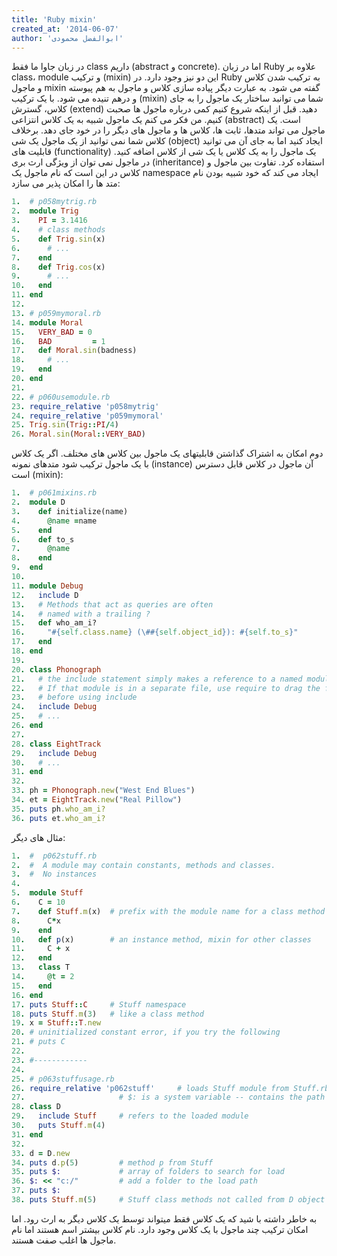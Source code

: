 ```yaml
---
title: 'Ruby mixin'
created_at: '2014-06-07'
author: 'ابوالفضل محمودی'
---
```

  
در زبان جاوا ما فقط class داریم (abstract و concrete). اما در زبان Ruby علاوه بر class، module و ترکیب (mixin) این دو نیز وجود دارد.
در Ruby به ترکیب شدن کلاس و ماجول mixin گفته می شود. به عبارت دیگر پیاده سازی کلاس و ماجول به هم پیوسته و درهم تنیده می شود. با یک ترکیب (mixin) شما می توانبد ساختار یک ماجول را به جای کلاس، گسترش (extend) دهید. قبل از اینکه شروع کنیم کمی درباره ماجول ها صحبت کنیم.
من فکر می کنم یک ماجول شبیه به یک کلاس انتزاعی (abstract) است. یک ماجول می تواند متدها، ثابت ها، کلاس ها و ماجول های دیگر را در خود جای دهد. برخلاف کلاس شما نمی توانید از یک ماجول یک شی (object) ایجاد کنید اما به جای آن می توانید قابلیت های (functionality) یک ماجول را به یک کلاس یا یک شی از کلاس اضافه کنید. در ماجول نمی توان از ویژگی ارث بری (inheritance) استفاده کرد.
 تفاوت بین ماجول و کلاس در این است که نام ماجول یک namespace ایجاد می کند که خود شبیه بودن نام متد ها را امکان پذیر می سازد:
    <!--more-->
    
```ruby
1.	# p058mytrig.rb  
2.	module Trig  
3.	  PI = 3.1416  
4.	  # class methods  
5.	  def Trig.sin(x)  
6.	    # ...  
7.	  end  
8.	  def Trig.cos(x)  
9.	    # ...  
10.	  end  
11.	end  
12.	  
13.	# p059mymoral.rb  
14.	module Moral  
15.	  VERY_BAD = 0  
16.	  BAD         = 1  
17.	  def Moral.sin(badness)  
18.	    # ...  
19.	  end  
20.	end  
21.	  
22.	# p060usemodule.rb  
23.	require_relative 'p058mytrig'  
24.	require_relative 'p059mymoral'  
25.	Trig.sin(Trig::PI/4)  
26.	Moral.sin(Moral::VERY_BAD)  
```
  
دوم امکان به اشتراک گذاشتن قابلیتهای یک ماجول بین کلاس های مختلف. اگر یک کلاس با یک ماجول ترکیب شود متدهای نمونه (instance) آن ماجول در کلاس قابل دسترس است (mixin):
```ruby    
1.	# p061mixins.rb  
2.	module D  
3.	  def initialize(name)  
4.	    @name =name  
5.	  end  
6.	  def to_s  
7.	    @name  
8.	  end  
9.	end  
10.	  
11.	module Debug  
12.	  include D  
13.	  # Methods that act as queries are often  
14.	  # named with a trailing ?  
15.	  def who_am_i?  
16.	    "#{self.class.name} (\##{self.object_id}): #{self.to_s}"  
17.	  end  
18.	end  
19.	  
20.	class Phonograph  
21.	  # the include statement simply makes a reference to a named module  
22.	  # If that module is in a separate file, use require to drag the file in  
23.	  # before using include  
24.	  include Debug  
25.	  # ...  
26.	end  
27.	  
28.	class EightTrack  
29.	  include Debug  
30.	  # ...  
31.	end  
32.	  
33.	ph = Phonograph.new("West End Blues")  
34.	et = EightTrack.new("Real Pillow")  
35.	puts ph.who_am_i?  
36.	puts et.who_am_i?  
```
  
مثال های دیگر:
    
```ruby
1.	#  p062stuff.rb  
2.	#  A module may contain constants, methods and classes.  
3.	#  No instances  
4.	  
5.	module Stuff  
6.	  C = 10  
7.	  def Stuff.m(x)  # prefix with the module name for a class method  
8.	    C*x  
9.	  end  
10.	  def p(x)        # an instance method, mixin for other classes  
11.	    C + x  
12.	  end  
13.	  class T  
14.	    @t = 2  
15.	  end  
16.	end  
17.	puts Stuff::C     # Stuff namespace  
18.	puts Stuff.m(3)   # like a class method  
19.	x = Stuff::T.new  
20.	# uninitialized constant error, if you try the following  
21.	# puts C  
22.	  
23.	#------------  
24.	  
25.	# p063stuffusage.rb  
26.	require_relative 'p062stuff'     # loads Stuff module from Stuff.rb  
27.	                    # $: is a system variable -- contains the path for loads  
28.	class D  
29.	  include Stuff     # refers to the loaded module  
30.	  puts Stuff.m(4)  
31.	end  
32.	  
33.	d = D.new  
34.	puts d.p(5)         # method p from Stuff  
35.	puts $:             # array of folders to search for load  
36.	$: << "c:/"         # add a folder to the load path  
37.	puts $:  
38.	puts Stuff.m(5)     # Stuff class methods not called from D object  
```
  
به خاطر داشته با شید که یک کلاس فقط میتواند توسط یک کلاس دیگر به ارث رود. اما امکان ترکیب چند ماجول با یک کلاس وجود دارد. نام کلاس بیشتر اسم هستند اما نام ماجول ها اغلب صفت هستند.  